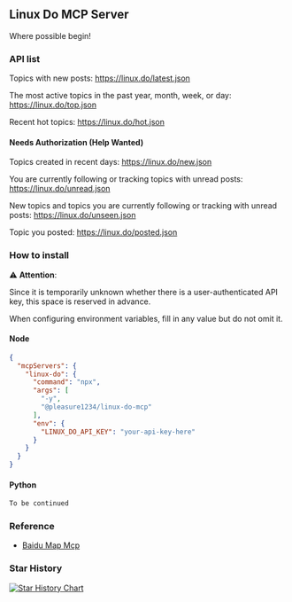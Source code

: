 ## Linux Do MCP Server

Where possible begin!

### API list

Topics with new posts: https://linux.do/latest.json

The most active topics in the past year, month, week, or day: https://linux.do/top.json

Recent hot topics: https://linux.do/hot.json

#### Needs Authorization (Help Wanted)

Topics created in recent days: https://linux.do/new.json

You are currently following or tracking topics with unread posts: https://linux.do/unread.json

New topics and topics you are currently following or tracking with unread posts: https://linux.do/unseen.json

Topic you posted: https://linux.do/posted.json

### How to install

⚠️ **Attention**:

Since it is temporarily unknown whether there is a user-authenticated API key, this space is reserved in advance. 

When configuring environment variables, fill in any value but do not omit it.

#### Node

```json
{
  "mcpServers": {
    "linux-do": {
      "command": "npx",
      "args": [
        "-y",
        "@pleasure1234/linux-do-mcp"
      ],
      "env": {
        "LINUX_DO_API_KEY": "your-api-key-here"
      }
    }
  }
}
```

#### Python

```python
To be continued
```

### Reference

- [Baidu Map Mcp](https://github.com/baidu-maps/mcp)

### Star History

[![Star History Chart](https://api.star-history.com/svg?repos=Pleasurecruise/linux-do-mcp&type=Date)](https://www.star-history.com/#Pleasurecruise/linux-do-mcp&Date)